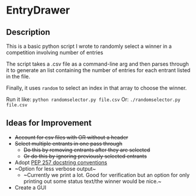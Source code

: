 # EntryDrawer

## Description
This is a basic python script I wrote to randomly select a winner in a competition involving number of entries

The script takes a .csv file as a command-line arg and then parses through it to generate an list containing the number of entries for each entrant listed in the file.

Finally, it uses `random` to select an index in that array to choose the winner.

Run it like:
`python randomselector.py file.csv`
Or:
`./randomselector.py file.csv`

## Ideas for Improvement
- ~~Account for csv files with OR without a header~~
- ~~Select multiple entrants in one pass through~~
    - ~~Do this by removing entrants after they are selected~~
    - ~~Or do this by ignoring previously selected entrants~~
- Adopt [PEP 257 docstring conventions](https://www.python.org/dev/peps/pep-0257/)
- ~Option for less verbose output~
    - ~Currently we print a lot. Good for verification but an option for only printing out some status text/the winner would be nice.~
- Create a GUI